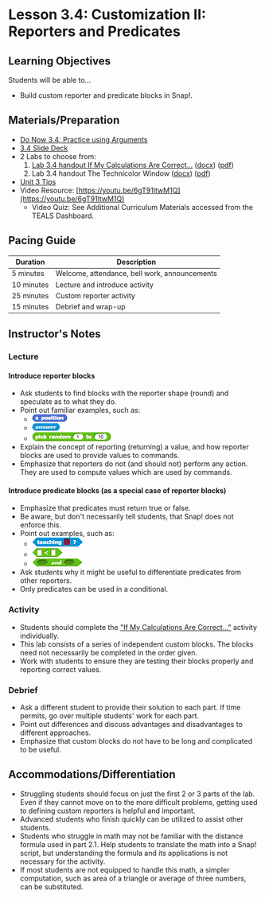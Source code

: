 # Lesson 3.4: Customization II: Reporters and Predicates

## Learning Objectives

Students will be able to...

* Build custom reporter and predicate blocks in Snap!.

## Materials/Preparation

* [Do Now 3.4: Practice using Arguments](do_now_34.md)
* [3.4 Slide Deck](https://github.com/TEALSK12/introduction-to-computer-science/raw/master/slidedecks/TEALS%20SNAP%203.4.pptx)
* 2 Labs to choose from:
  1. [Lab 3.4 handout If My Calculations Are Correct...](lab_34.md) ([docx](https://github.com/TEALSK12/introduction-to-computer-science/raw/master/Unit%203%20Word/Lab%203.4%20If%20My%20Calculations%20Are%20Correct.docx)) ([pdf](https://github.com/TEALSK12/introduction-to-computer-science/raw/master/Unit%203%20PDF/Lab%203.4%20If%20My%20Calculations%20Are%20Correct.pdf))
  2. Lab 3.4 handout The Technicolor Window ([docx](https://github.com/TEALSK12/introduction-to-computer-science/raw/master/Unit%203%20Word/Lab%203.4%20The%20Technicolor%20Window.docx)) ([pdf](https://github.com/TEALSK12/introduction-to-computer-science/raw/master/Unit%203%20PDF/Lab%203.4%20The%20Technicolor%20Window.pdf))
* [Unit 3 Tips](unit_3_tips.md)
* Video Resource: [https://youtu.be/6gT91ltwM1Q](https://youtu.be/6gT91ltwM1Q)
  * Video Quiz: See Additional Curriculum Materials accessed from the TEALS Dashboard.

## Pacing Guide

| Duration   | Description                                   |
| ---------- | --------------------------------------------- |
| 5 minutes  | Welcome, attendance, bell work, announcements |
| 10 minutes | Lecture and introduce activity                |
| 25 minutes | Custom reporter activity                      |
| 15 minutes | Debrief and wrap-up                           |

## Instructor's Notes

### Lecture

#### Introduce reporter blocks

* Ask students to find blocks with the reporter shape (round) and speculate as to what they do.
* Point out familiar examples, such as:
  * ![x position block](images/x_position.png)
  * ![answer block](images/answer.png)
  * ![pick random block](images/pick_random.png)
* Explain the concept of reporting (returning) a value, and how reporter blocks are used to provide values to commands.
* Emphasize that reporters do not (and should not) perform any action. They are used to compute values which are used by commands.

#### Introduce predicate blocks (as a special case of reporter blocks)

* Emphasize that predicates must return true or false.
* Be aware, but don't necessarily tell students, that Snap! does not enforce this.
* Point out examples, such as:
  * ![Touching Block](images/touching.png)
  * ![less than block](images/less_than.png)
  * ![and block](images/and.png)
* Ask students why it might be useful to differentiate predicates from other reporters.
* Only predicates can be used in a conditional.

### Activity

* Students should complete the ["If My Calculations Are Correct..."](lab_34.md) activity individually.
* This lab consists of a series of independent custom blocks.  The blocks need not necessarily be completed in the order given.
* Work with students to ensure they are testing their blocks properly and reporting correct values.

### Debrief

* Ask a different student to provide their solution to each part.  If time permits, go over multiple students' work for each part.
* Point out differences and discuss advantages and disadvantages to different approaches.
* Emphasize that custom blocks do not have to be long and complicated to be useful.

## Accommodations/Differentiation

* Struggling students should focus on just the first 2 or 3 parts of the lab.  Even if they cannot move on to the more difficult problems, getting used to defining custom reporters is helpful and important.
* Advanced students who finish quickly can be utilized to assist other students.
* Students who struggle in math may not be familiar with the distance formula used in part 2.1.  Help students to translate the math into a Snap! script, but understanding the formula and its applications is not necessary for the activity.
* If most students are not equipped to handle this math, a simpler computation, such as area of a triangle or average of three numbers, can be substituted.

